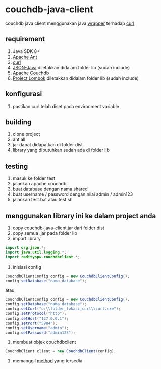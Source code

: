 # couchdb-java-client
couchdb java client menggunakan java [wrapper](https://en.wikipedia.org/wiki/Wrapper_function) terhadap [curl](https://curl.se/) 

## requirement 
1. Java SDK 8+
1. [Apache Ant](https://ant.apache.org/) 
1. [curl](https://curl.se/download.html) 
1. [JSON-Java](https://github.com/stleary/JSON-java) diletakkan didalam folder lib (sudah include)
1. [Apache Couchdb](https://couchdb.apache.org/)
1. [Project Lombok](https://projectlombok.org/) diletakkan didalam folder lib (sudah include)

## konfigurasi 
1. pastikan curl telah diset pada environment variable

## building
1. clone project
1. ant all
1. jar dapat didapatkan di folder dist
1. library yang dibutuhkan sudah ada di folder lib 

## testing 
1. masuk ke folder test 
1. jalankan apache couchdb 
1. buat database dengan nama shared
1. buat username / password dengan nilai admin / admin123
1. jalankan test.bat atau test.sh

## menggunakan library ini ke dalam project anda 
1. copy couchdb-java-client.jar dari folder dist 
1. copy semua .jar pada folder lib 
1. import library 
```java
import org.json.*;
import java.util.logging.*;
import radityopw.couchdbclient.*;
```
1. inisiasi config
```java
CouchdbClientConfig config = new CouchdbClientConfig();
config.setDatabase("nama database");
```
atau
```java
CouchdbClientConfig config = new CouchdbClientConfig();
config.setDatabase("nama database");
config.setCurl("c:\\folder_lokasi_curl\\curl.exe");
config.setProtocol("http");
config.setHost("127.0.0.1");
config.setPort("5984");
config.setUsername("admin");
config.setPassword("admin123");
```
1. membuat objek couchdbclient 
```java
CouchdbClient client = new CouchdbClient(config);
```
1. memanggil [method](https://radityopw.github.io/couchdb-java-client/radityopw/couchdbclient/CouchdbClient.html) yang tersedia
